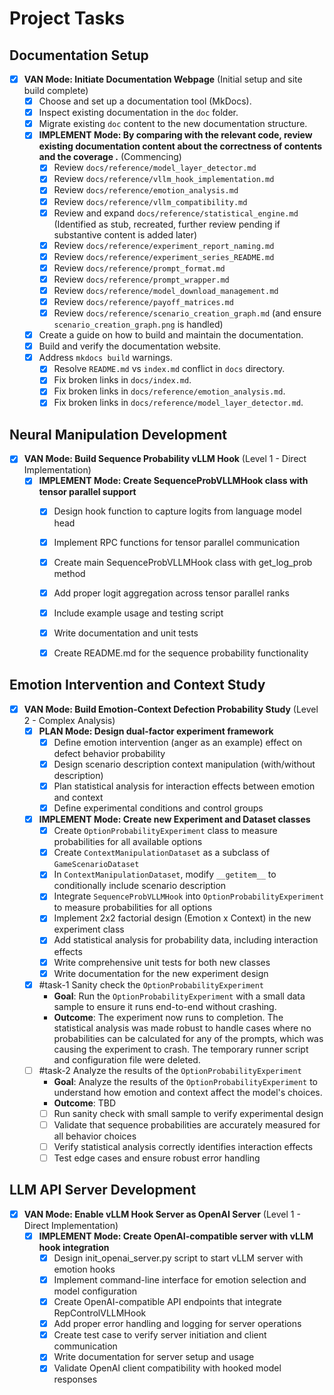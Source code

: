 # Project Tasks

## Documentation Setup

- [x] **VAN Mode: Initiate Documentation Webpage** (Initial setup and site build complete)
  - [x] Choose and set up a documentation tool (MkDocs).
  - [x] Inspect existing documentation in the `doc` folder.
  - [x] Migrate existing `doc` content to the new documentation structure.
  - [x] **IMPLEMENT Mode: By comparing with the relevant code, review existing documentation content about the correctness of contents and the coverage .** (Commencing)
    - [x] Review `docs/reference/model_layer_detector.md`
    - [x] Review `docs/reference/vllm_hook_implementation.md`
    - [x] Review `docs/reference/emotion_analysis.md` 
    - [x] Review `docs/reference/vllm_compatibility.md`
    - [x] Review and expand `docs/reference/statistical_engine.md` (Identified as stub, recreated, further review pending if substantive content is added later)
    - [x] Review `docs/reference/experiment_report_naming.md`
    - [x] Review `docs/reference/experiment_series_README.md`
    - [x] Review `docs/reference/prompt_format.md`
    - [x] Review `docs/reference/prompt_wrapper.md`
    - [x] Review `docs/reference/model_download_management.md`
    - [x] Review `docs/reference/payoff_matrices.md`
    - [x] Review `docs/reference/scenario_creation_graph.md` (and ensure `scenario_creation_graph.png` is handled)
  - [x] Create a guide on how to build and maintain the documentation.
  - [x] Build and verify the documentation website.
  - [x] Address `mkdocs build` warnings.
    - [x] Resolve `README.md` vs `index.md` conflict in `docs` directory.
    - [x] Fix broken links in `docs/index.md`.
    - [x] Fix broken links in `docs/reference/emotion_analysis.md`.
    - [x] Fix broken links in `docs/reference/model_layer_detector.md`. 

## Neural Manipulation Development

- [x] **VAN Mode: Build Sequence Probability vLLM Hook** (Level 1 - Direct Implementation)
  - [x] **IMPLEMENT Mode: Create SequenceProbVLLMHook class with tensor parallel support**
    - [x] Design hook function to capture logits from language model head
    - [x] Implement RPC functions for tensor parallel communication
    - [x] Create main SequenceProbVLLMHook class with get_log_prob method
    - [x] Add proper logit aggregation across tensor parallel ranks
    - [x] Include example usage and testing script
    - [x] Write documentation and unit tests
    - [x] Create README.md for the sequence probability functionality 


## Emotion Intervention and Context Study

- [x] **VAN Mode: Build Emotion-Context Defection Probability Study** (Level 2 - Complex Analysis)
  - [x] **PLAN Mode: Design dual-factor experiment framework**
    - [x] Define emotion intervention (anger as an example) effect on defect behavior probability
    - [x] Design scenario description context manipulation (with/without description)
    - [x] Plan statistical analysis for interaction effects between emotion and context
    - [x] Define experimental conditions and control groups
  - [x] **IMPLEMENT Mode: Create new Experiment and Dataset classes**
    - [x] Create `OptionProbabilityExperiment` class to measure probabilities for all available options
    - [x] Create `ContextManipulationDataset` as a subclass of `GameScenarioDataset`
    - [x] In `ContextManipulationDataset`, modify `__getitem__` to conditionally include scenario description
    - [x] Integrate `SequenceProbVLLMHook` into `OptionProbabilityExperiment` to measure probabilities for all options
    - [x] Implement 2x2 factorial design (Emotion x Context) in the new experiment class
    - [x] Add statistical analysis for probability data, including interaction effects
    - [x] Write comprehensive unit tests for both new classes
    - [x] Write documentation for the new experiment design
  - [x] #task-1 Sanity check the `OptionProbabilityExperiment`
    - **Goal**: Run the `OptionProbabilityExperiment` with a small data sample to ensure it runs end-to-end without crashing.
    - **Outcome**: The experiment now runs to completion. The statistical analysis was made robust to handle cases where no probabilities can be calculated for any of the prompts, which was causing the experiment to crash. The temporary runner script and configuration file were deleted.
  - [ ] #task-2 Analyze the results of the `OptionProbabilityExperiment`
    - **Goal**: Analyze the results of the `OptionProbabilityExperiment` to understand how emotion and context affect the model's choices.
    - **Outcome**: TBD
    - [ ] Run sanity check with small sample to verify experimental design
    - [ ] Validate that sequence probabilities are accurately measured for all behavior choices
    - [ ] Verify statistical analysis correctly identifies interaction effects
    - [ ] Test edge cases and ensure robust error handling

## LLM API Server Development

- [x] **VAN Mode: Enable vLLM Hook Server as OpenAI Server** (Level 1 - Direct Implementation)
  - [x] **IMPLEMENT Mode: Create OpenAI-compatible server with vLLM hook integration**
    - [x] Design init_openai_server.py script to start vLLM server with emotion hooks
    - [x] Implement command-line interface for emotion selection and model configuration
    - [x] Create OpenAI-compatible API endpoints that integrate RepControlVLLMHook
    - [x] Add proper error handling and logging for server operations
    - [x] Create test case to verify server initiation and client communication
    - [x] Write documentation for server setup and usage
    - [x] Validate OpenAI client compatibility with hooked model responses